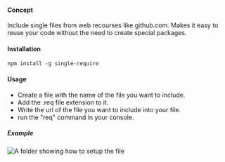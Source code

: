 #### Concept
Include single files from web recourses like github.com. Makes it easy to reuse your code without the need to create special packages.

#### Installation
``` 
npm install -g single-require
```

#### Usage
* Create a file with the name of the file you want to include.
* Add the .req file extension to it.
* Write the url of the file you want to include into your file.
* run the "req" command in your console.

##### Example
![A folder showing how to setup the file](https://github.com/ "Example")